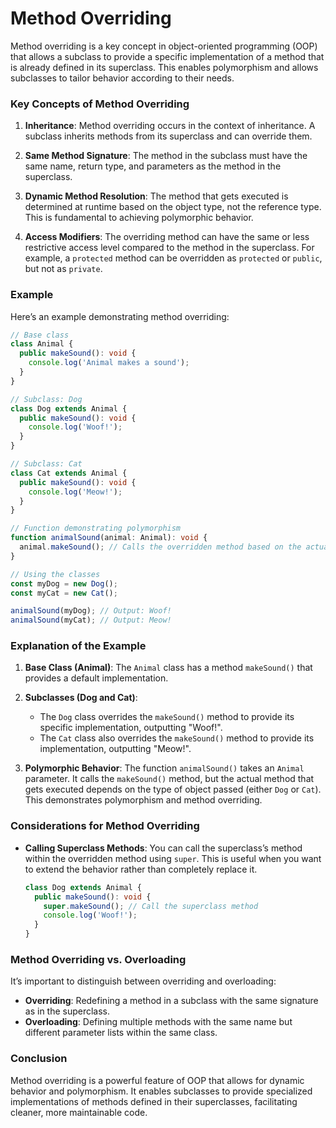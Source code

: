# Method Overriding

Method overriding is a key concept in object-oriented programming (OOP) that allows a subclass to provide a specific implementation of a method that is already defined in its superclass. This enables polymorphism and allows subclasses to tailor behavior according to their needs.

### Key Concepts of Method Overriding

1. **Inheritance**: Method overriding occurs in the context of inheritance. A subclass inherits methods from its superclass and can override them.

2. **Same Method Signature**: The method in the subclass must have the same name, return type, and parameters as the method in the superclass.

3. **Dynamic Method Resolution**: The method that gets executed is determined at runtime based on the object type, not the reference type. This is fundamental to achieving polymorphic behavior.

4. **Access Modifiers**: The overriding method can have the same or less restrictive access level compared to the method in the superclass. For example, a `protected` method can be overridden as `protected` or `public`, but not as `private`.

### Example

Here’s an example demonstrating method overriding:

```typescript
// Base class
class Animal {
  public makeSound(): void {
    console.log('Animal makes a sound');
  }
}

// Subclass: Dog
class Dog extends Animal {
  public makeSound(): void {
    console.log('Woof!');
  }
}

// Subclass: Cat
class Cat extends Animal {
  public makeSound(): void {
    console.log('Meow!');
  }
}

// Function demonstrating polymorphism
function animalSound(animal: Animal): void {
  animal.makeSound(); // Calls the overridden method based on the actual object type
}

// Using the classes
const myDog = new Dog();
const myCat = new Cat();

animalSound(myDog); // Output: Woof!
animalSound(myCat); // Output: Meow!
```

### Explanation of the Example

1. **Base Class (Animal)**: The `Animal` class has a method `makeSound()` that provides a default implementation.

2. **Subclasses (Dog and Cat)**:

   - The `Dog` class overrides the `makeSound()` method to provide its specific implementation, outputting "Woof!".
   - The `Cat` class also overrides the `makeSound()` method to provide its implementation, outputting "Meow!".

3. **Polymorphic Behavior**: The function `animalSound()` takes an `Animal` parameter. It calls the `makeSound()` method, but the actual method that gets executed depends on the type of object passed (either `Dog` or `Cat`). This demonstrates polymorphism and method overriding.

### Considerations for Method Overriding

- **Calling Superclass Methods**: You can call the superclass’s method within the overridden method using `super`. This is useful when you want to extend the behavior rather than completely replace it.

  ```typescript
  class Dog extends Animal {
    public makeSound(): void {
      super.makeSound(); // Call the superclass method
      console.log('Woof!');
    }
  }
  ```

### Method Overriding vs. Overloading

It’s important to distinguish between overriding and overloading:

- **Overriding**: Redefining a method in a subclass with the same signature as in the superclass.
- **Overloading**: Defining multiple methods with the same name but different parameter lists within the same class.

### Conclusion

Method overriding is a powerful feature of OOP that allows for dynamic behavior and polymorphism. It enables subclasses to provide specialized implementations of methods defined in their superclasses, facilitating cleaner, more maintainable code.
